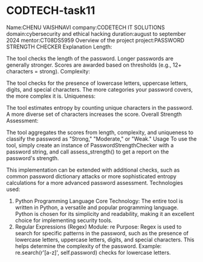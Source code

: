 # CODTECH-task11
Name:CHENU VAISHNAVI
company:CODETECH IT SOLUTIONS
domain:cybersecurity and ethical hacking
duration:august to september 2024
mentor:CT08DS5959
Overview of the project
project:PASSWORD STRENGTH CHECKER
Explanation
Length:

The tool checks the length of the password. Longer passwords are generally stronger.
Scores are awarded based on thresholds (e.g., 12+ characters = strong).
Complexity:

The tool checks for the presence of lowercase letters, uppercase letters, digits, and special characters. The more categories your password covers, the more complex it is.
Uniqueness:

The tool estimates entropy by counting unique characters in the password. A more diverse set of characters increases the score.
Overall Strength Assessment:

The tool aggregates the scores from length, complexity, and uniqueness to classify the password as "Strong," "Moderate," or "Weak."
Usage
To use the tool, simply create an instance of PasswordStrengthChecker with a password string, and call assess_strength() to get a report on the password's strength.

This implementation can be extended with additional checks, such as common password dictionary attacks or more sophisticated entropy calculations for a more advanced password assessment.
Technologies used:
1. Python Programming Language
Core Technology: The entire tool is written in Python, a versatile and popular programming language. Python is chosen for its simplicity and readability, making it an excellent choice for implementing security tools.
2. Regular Expressions (Regex)
Module: re
Purpose: Regex is used to search for specific patterns in the password, such as the presence of lowercase letters, uppercase letters, digits, and special characters. This helps determine the complexity of the password.
Example: re.search(r'[a-z]', self.password) checks for lowercase letters.

